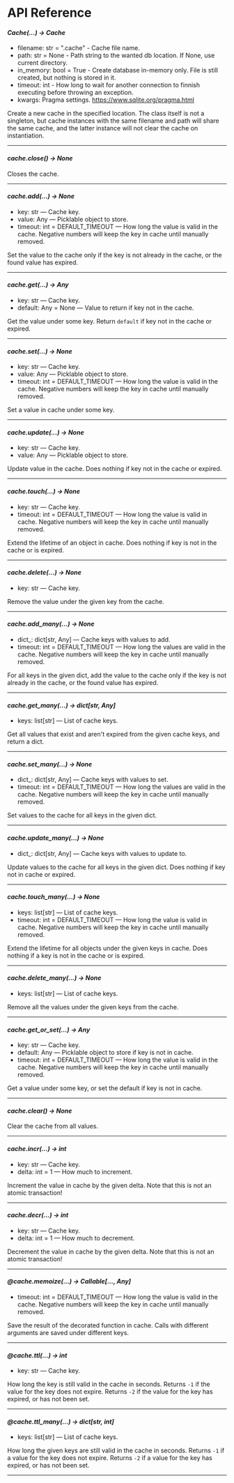 # API Reference


#### *Cache(...) → Cache*
- filename: str = ".cache" - Cache file name.
- path: str = None - Path string to the wanted db location. If None, use current directory.
- in_memory: bool = True - Create database in-memory only. File is still created, but
  nothing is stored in it.
- timeout: int - How long to wait for another connection to finnish executing before throwing an exception.
- kwargs: Pragma settings. https://www.sqlite.org/pragma.html

Create a new cache in the specified location. The class itself is not a singleton, but cache
instances with the same filename and path will share the same cache, and the latter instance
will not clear the cache on instantiation.

---

#### *cache.close() → None*

Closes the cache.

---

#### *cache.add(...) → None*
- key: str — Cache key.
- value: Any — Picklable object to store.
- timeout: int = DEFAULT_TIMEOUT — How long the value is valid in the cache.
  Negative numbers will keep the key in cache until manually removed.

Set the value to the cache only if the key is not already in the cache,
or the found value has expired.

---

#### *cache.get(...) → Any*
- key: str — Cache key.
- default: Any = None — Value to return if key not in the cache.

Get the value under some key. Return `default` if key not in the cache or expired.

---

#### *cache.set(...) → None*
- key: str — Cache key.
- value: Any — Picklable object to store.
- timeout: int = DEFAULT_TIMEOUT — How long the value is valid in the cache.
  Negative numbers will keep the key in cache until manually removed.

Set a value in cache under some key.

---

#### *cache.update(...) → None*
- key: str — Cache key.
- value: Any — Picklable object to store.

Update value in the cache. Does nothing if key not in the cache or expired.

---

#### *cache.touch(...) → None*
- key: str — Cache key.
- timeout: int = DEFAULT_TIMEOUT — How long the value is valid in cache.
  Negative numbers will keep the key in cache until manually removed.

Extend the lifetime of an object in cache. Does nothing if key is not in the cache or is expired.

---

#### *cache.delete(...) → None*
- key: str — Cache key.

Remove the value under the given key from the cache.

---

#### *cache.add_many(...) → None*
- dict_: dict[str, Any] — Cache keys with values to add.
- timeout: int = DEFAULT_TIMEOUT — How long the values are valid in the cache.
  Negative numbers will keep the key in cache until manually removed.

For all keys in the given dict, add the value to the cache only if the key is not
already in the cache, or the found value has expired.

---

#### *cache.get_many(...) → dict[str, Any]*
- keys: list[str] — List of cache keys.

Get all values that exist and aren't expired from the given cache keys, and return a dict.

---

#### *cache.set_many(...) → None*
- dict_: dict[str, Any] — Cache keys with values to set.
- timeout: int = DEFAULT_TIMEOUT — How long the values are valid in the cache.
  Negative numbers will keep the key in cache until manually removed.

Set values to the cache for all keys in the given dict.

---

#### *cache.update_many(...) → None*
- dict_: dict[str, Any] — Cache keys with values to update to.

Update values to the cache for all keys in the given dict. Does nothing if key not in cache or expired.

---

#### *cache.touch_many(...) → None*
- keys: list[str] — List of cache keys.
- timeout: int = DEFAULT_TIMEOUT — How long the value is valid in cache.
  Negative numbers will keep the key in cache until manually removed.

Extend the lifetime for all objects under the given keys in cache.
Does nothing if a key is not in the cache or is expired.

---

#### *cache.delete_many(...) → None*
- keys: list[str] — List of cache keys.

Remove all the values under the given keys from the cache.

---

#### *cache.get_or_set(...) → Any*
- key: str — Cache key.
- default: Any — Picklable object to store if key is not in cache.
- timeout: int = DEFAULT_TIMEOUT — How long the value is valid in the cache.
  Negative numbers will keep the key in cache until manually removed.

Get a value under some key, or set the default if key is not in cache.

---

#### *cache.clear() → None*

Clear the cache from all values.

---

#### *cache.incr(...) → int*
- key: str — Cache key.
- delta: int = 1 — How much to increment.

Increment the value in cache by the given delta.
Note that this is not an atomic transaction!

---

#### *cache.decr(...) → int*
- key: str — Cache key.
- delta: int = 1 — How much to decrement.

Decrement the value in cache by the given delta.
Note that this is not an atomic transaction!

---

#### *@cache.memoize(...) -> Callable[..., Any]*
- timeout: int = DEFAULT_TIMEOUT — How long the value is valid in the cache.
  Negative numbers will keep the key in cache until manually removed.

Save the result of the decorated function in cache. Calls with different
arguments are saved under different keys.

---

#### *@cache.ttl(...) -> int*
- key: str — Cache key.

How long the key is still valid in the cache in seconds.
Returns `-1` if the value for the key does not expire.
Returns `-2` if the value for the key has expired, or has not been set.

---

#### *@cache.ttl_many(...) -> dict[str, int]*
- keys: list[str] — List of cache keys.

How long the given keys are still valid in the cache in seconds.
Returns `-1` if a value for the key does not expire.
Returns `-2` if a value for the key has expired, or has not been set.

---
